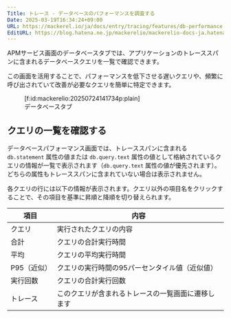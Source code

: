 ```yaml
---
Title: トレース - データベースのパフォーマンスを調査する
Date: 2025-03-19T16:34:24+09:00
URL: https://mackerel.io/ja/docs/entry/tracing/features/db-performance
EditURL: https://blog.hatena.ne.jp/mackerelio/mackerelio-docs-ja.hatenablog.mackerel.io/atom/entry/6802418398337749793
---
```


APMサービス画面のデータベースタブでは、アプリケーションのトレーススパンに含まれるデータベースクエリを一覧で確認できます。

この画面を活用することで、パフォーマンスを低下させる遅いクエリや、頻繁に呼び出されていて改善が必要なクエリを簡単に特定できます。

<figure class="figure-image figure-image-fotolife" title="データベースタブ">[f:id:mackerelio:20250724141734p:plain]<figcaption>データベースタブ</figcaption></figure>


## クエリの一覧を確認する

データベースパフォーマンス画面では、トレーススパンに含まれる `db.statement` 属性の値または `db.query.text` 属性の値として格納されているクエリの情報が一覧で表示されます（`db.query.text` 属性の値が優先されます）。どちらの属性もトレーススパンに含まれていない場合は表示されません。

各クエリの行には以下の情報が表示されます。クエリ以外の項目名をクリックすることで、その項目を基準に昇順と降順を切り替えられます。

| 項目      | 内容                             |
|-----------|--------------------------------|
| クエリ       | 実行されたクエリの内容                  |
| 合計      | クエリの合計実行時間                 |
| 平均      | クエリの平均実行時間                 |
| P95（近似） | クエリの実行時間の95パーセンタイル値（近似値） |
| 実行回数  | クエリの合計実行回数                 |
| トレース      | このクエリが含まれるトレースの一覧画面に遷移します |

